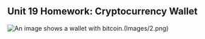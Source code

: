 ## Unit 19 Homework: Cryptocurrency Wallet

![An image shows a wallet with bitcoin.](Images/1.png)(Images/2.png)


